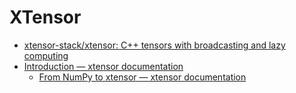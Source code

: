# XTensor

- [xtensor-stack/xtensor: C++ tensors with broadcasting and lazy computing](https://github.com/xtensor-stack/xtensor/)
- [Introduction — xtensor documentation](https://xtensor.readthedocs.io/en/latest/)
  - [From NumPy to xtensor — xtensor documentation](https://xtensor.readthedocs.io/en/latest/numpy.html)
